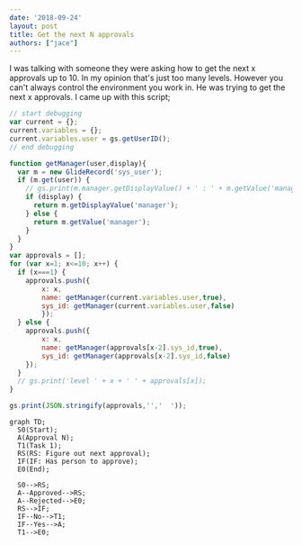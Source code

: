 ```yaml
---
date: '2018-09-24'
layout: post
title: Get the next N approvals
authors: ["jace"]
---
```


I was talking with someone they were asking how to get the next x
approvals up to 10. In my opinion that's just too many levels. However
you can't always control the environment you work in. He was trying to
get the next x approvals. I came up with this script;

```js
// start debugging
var current = {};
current.variables = {};
current.variables.user = gs.getUserID();
// end debugging

function getManager(user,display){
  var m = new GlideRecord('sys_user');
  if (m.get(user)) {
    // gs.print(m.manager.getDisplayValue() + ' : ' + m.getValue('manager')); 
    if (display) {
      return m.getDisplayValue('manager');
    } else {
      return m.getValue('manager');
    }
  }
}
var approvals = [];
for (var x=1; x<=10; x++) {
  if (x===1) {
    approvals.push({
        x: x,
        name: getManager(current.variables.user,true),
        sys_id: getManager(current.variables.user,false)
        });
  } else {
    approvals.push({
        x: x,
        name: getManager(approvals[x-2].sys_id,true),
        sys_id: getManager(approvals[x-2].sys_id,false)
    });
  }
  // gs.print('level ' + x + ' ' + approvals[x]);
}

gs.print(JSON.stringify(approvals,'','  '));
```

```mermaid
graph TD;
  S0(Start);
  A(Approval N);
  T1(Task 1); 
  RS(RS: Figure out next approval);
  IF(IF: Has person to approve);
  E0(End);

  S0-->RS;
  A--Approved-->RS;
  A--Rejected-->E0;
  RS-->IF;
  IF--No-->T1;
  IF--Yes-->A;
  T1-->E0;
```
